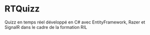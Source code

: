 # RTQuizz
Quizz en temps réel développé en C# avec EntityFramework, Razer et SignalR dans le cadre de la formation RIL
